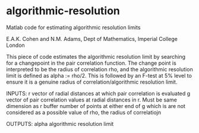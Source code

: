 # algorithmic-resolution
Matlab code for estimating algorithmic resolution limits 

E.A.K. Cohen and N.M. Adams, Dept of Mathematics, Imperial College London

This piece of code estimates the algorithmic resolution limit by
searching for a changepoint in the pair correlation function. The change
point is interpreted to be the radius of correlation rho, and the
algorithmic resolution limit is defined as alpha := rho/2.
This is followed by an F-test at 5% level to ensure it is a genuine radius of
correlation/algorithmic resolution limit.

INPUTS:
 r              vector of radial distances at which pair correlation is evaluated
 g              vector of pair correlation values at radial distances in r. Must be
                same dimension as r 
                buffer         number of points at either end of g which is are not
                considered as a possible value of rho, the radius of correlatiojn

OUTPUTS:
alpha          algorithmic resolution limit

